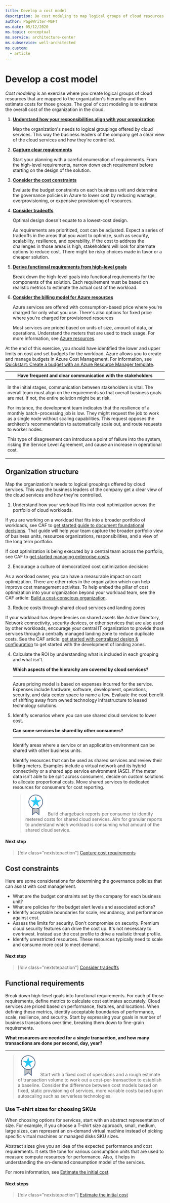 ```yaml
---
title: Develop a cost model
description: Do cost modeling to map logical groups of cloud resources to an organization&apos;s hierarchy, and then estimate costs for those groups.
author: PageWriter-MSFT
ms.date: 05/12/2020
ms.topic: conceptual
ms.service: architecture-center
ms.subservice: well-architected
ms.custom:
  - article
---
```


# Develop a cost model
_Cost modeling_ is an exercise where you create logical groups of cloud resources that are mapped to the organization's hierarchy and then estimate costs for those groups. The goal of cost modeling is to estimate the overall cost of the organization in the cloud.

1.  [**Understand how your responsibilities align with your organization**](#organization-structure)

    Map the organization's needs to logical groupings offered by cloud services. This way the business leaders of the company get a clear view of the cloud services and how they're controlled.
2.  [**Capture clear requirements**](design-capture-requirements.md)

    Start your planning with a careful enumeration of requirements. From the high-level requirements, narrow down each requirement before starting on the design of the solution.

3.	[**Consider the cost constraints**](#cost-constraints)

    Evaluate the budget constraints on each business unit and determine the governance policies in Azure to lower cost by reducing wastage, overprovisioning, or expensive provisioning of resources.

4.	[**Consider tradeoffs**](tradeoffs.md)

    Optimal design doesn't equate to a lowest-cost design.

    As requirements are prioritized, cost can be adjusted. Expect a series of tradeoffs in the areas that you want to optimize, such as security, scalability, resilience, and operability. If the cost to address the challenges in those areas is high, stakeholders will look for alternate options to reduce cost. There might be risky choices made in favor or a cheaper solution.

5. [**Derive functional requirements from high-level goals**](#functional-requirements)

    Break down the high-level goals into functional requirements for the components of the solution. Each requirement must be based on realistic metrics to estimate the actual cost of the workload.

6. [**Consider the billing model for Azure resources**](design-price.md)

    Azure services are offered with consumption-based price where you're charged for only what you use. There's also options for fixed price where you're charged for provisioned resources

    Most services are priced based on units of size, amount of data, or operations. Understand the meters that are used to track usage. For more information, see [Azure resources](design-resources.md).

At the end of this exercise, you should have identified the lower and upper limits on cost and set budgets for the workload. Azure allows you to create and manage budgets in Azure Cost Management. For information, see [Quickstart: Create a budget with an Azure Resource Manager template](/azure/cost-management-billing/costs/quick-create-budget-template?tabs=CLI).


|Have frequent and clear communication with the stakeholders|
|---|
|<p>In the initial stages, communication between stakeholders is vital. The overall team must  align on the requirements so that overall business goals are met. If not, the entire solution might be at risk. </p><p>For instance, the development team indicates that the resilience of a monthly batch-processing job is low. They might request the job to work as a single node without scaling capabilities. This request opposes the architect&apos;s recommendation to automatically scale out, and route requests to worker nodes. </p><p>This type of disagreement can introduce a point of failure into the system, risking the Service Level Agreement, and cause an increase in operational cost.</p>


## Organization structure
Map the organization's needs to logical groupings offered by cloud services. This way the business leaders of the company get a clear view of the cloud services and how they're controlled.

1. Understand how your workload fits into cost optimization across the portfolio of cloud workloads.

If you are working on a workload that fits into a broader portfolio of workloads, see CAF to [get started guide to document foundational decisions](/azure/cloud-adoption-framework/get-started/cloud-concepts). That guide will help your team capture the broader portfolio view of business units, resources organizations, responsibilities, and a view of the long term portfolio.

If cost optimization is being executed by a central team across the portfolio, see CAF to [get started managing enterprise costs](/azure/cloud-adoption-framework/get-started/manage-costs).

2. Encourage a culture of democratized cost optimization decisions

As a workload owner, you can have a measurable impact on cost optimization. There are other roles in the organization which can help improve cost management activites. To help embed the pillar of cost optimization into your organization beyond your workload team, see the CAF article: [Build a cost-conscious organization](/azure/cloud-adoption-framework/organize/cost-conscious-organization).

3. Reduce costs through shared cloud services and landing zones

If your workload has dependencies on shared assets like Active Directory, Network connectivity, security devices, or other services that are also used by other workloads, encourage your central IT organization to provide those services through a centrally managed landing zone to reduce duplicate costs. See the CAF article: [get started with centralized design &amp; configuration](/azure/cloud-adoption-framework/get-started/design-and-configuration) to get started with the development of landing zones.

4. Calculate the ROI by understanding what is included in each grouping and what isn't.


    **Which aspects of the hierarchy are covered by cloud services?**  
    ***

    Azure pricing model is based on expenses incurred for the service. Expenses include hardware, software, development, operations, security, and data center space to name a few. Evaluate the cost benefit of shifting away from owned technology infrastructure to leased technology solutions.

5. Identify scenarios where you can use shared cloud services to lower cost.


    **Can some services be shared by other consumers?**
    ***

    Identify areas where a service or an application environment can be shared with other business units.

    Identify resources that can be used as shared services and review their billing meters. Examples include a virtual network and its hybrid connectivity or a shared app service environment (ASE). If the meter data isn't able to be split across consumers, decide on custom solutions to allocate proportional costs. Move shared services to dedicated resources for consumers for cost reporting.

    > ![Task](../../_images/i-best-practices.svg)  Build chargeback reports per consumer to identify metered costs for shared cloud services. Aim for granular reports to understand which workload is consuming what amount of the shared cloud service.

#### Next step
> [!div class="nextstepaction"]
> [Capture cost requirements](./design-capture-requirements.md)

## Cost constraints

Here are some considerations for determining the governance policies that can assist with cost management.

- What are the budget constraints set by the company for each business unit?
- What are policies for the budget alert levels and associated actions?
- Identify acceptable boundaries for scale, redundancy, and performance against cost.
- Assess the limits for security. Don't compromise on security. Premium cloud security features can drive the cost up. It&apos;s not necessary to overinvest. Instead use the cost profile to drive a realistic threat profile.
- Identify unrestricted resources. These resources typically need to scale and consume more cost to meet demand.

#### Next step
> [!div class="nextstepaction"]
> [Consider tradeoffs](./tradeoffs.md)

## Functional requirements

Break down high-level goals into functional requirements. For each of those requirements, define metrics to calculate cost estimates accurately. Cloud services are priced based on performance, features, and locations. When defining these metrics, identify acceptable boundaries of performance, scale, resilience, and security. Start by expressing your goals in number of business transactions over time, breaking them down to fine-grain requirements.


**What resources are needed for a single transaction, and how many transactions are done per second, day, year?** 
***


> ![Task](../../_images/i-best-practices.svg) Start with a fixed cost of operations and a rough estimate of transaction volume to work out a cost-per-transaction to establish a baseline. Consider the difference between cost models based on fixed, static provisioning of services, more variable costs based upon autoscaling such as serverless technologies.

### Use T-shirt sizes for choosing SKUs
When choosing options for services, start with an abstract representation of size. For example, if you choose a T-shirt size approach, small, medium, large sizes, can represent an on-demand virtual machine instead of picking specific virtual machines or managed disks SKU sizes.

Abstract sizes give you an idea of the expected performance and cost requirements. It sets the tone for various consumption units that are used to measure compute resources for performance. Also, it helps in understanding the on-demand consumption model of the services.

For more information, see [Estimate the initial cost](./design-initial-estimate.md).

#### Next steps

> [!div class="nextstepaction"]
> [Estimate the initial cost](./design-initial-estimate.md)
